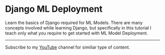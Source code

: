 # Django ML Deployment

Learn the basics of Django required for ML Models. There are many concepts involved while learning Django, but specifically in this tutorial I teach
only what you require to get started with ML Model Deployment.

<hr>

Subscribe to my <a href="https://www.youtube.com/c/RaunakJoshi">YouTube</a> channel for similiar type of content.
